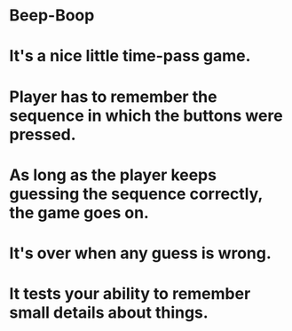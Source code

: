 # Beep-Boop
# It's a nice little time-pass game.
# Player has to remember the sequence in which the buttons were pressed.
# As long as the player keeps guessing the sequence correctly, the game goes on.
# It's over when any guess is wrong.
# It tests your ability to remember small details about things.
